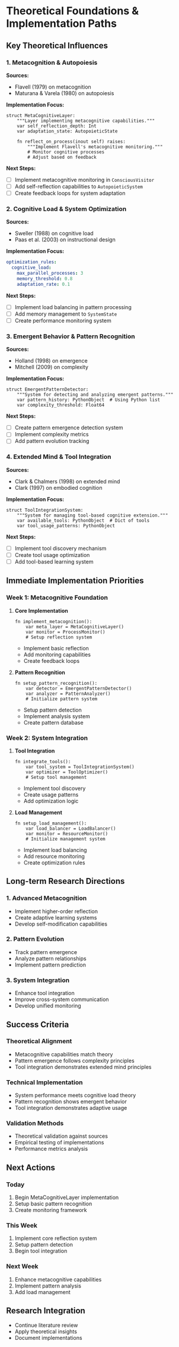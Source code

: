 # Theoretical Foundations & Implementation Paths

## Key Theoretical Influences

### 1. Metacognition & Autopoiesis
**Sources:**
- Flavell (1979) on metacognition
- Maturana & Varela (1980) on autopoiesis

**Implementation Focus:**
```mojo
struct MetaCognitiveLayer:
    """Layer implementing metacognitive capabilities."""
    var self_reflection_depth: Int
    var adaptation_state: AutopoieticState

    fn reflect_on_process(inout self) raises:
        """Implement Flavell's metacognitive monitoring."""
        # Monitor cognitive processes
        # Adjust based on feedback
```

**Next Steps:**
- [ ] Implement metacognitive monitoring in `ConsciousVisitor`
- [ ] Add self-reflection capabilities to `AutopoieticSystem`
- [ ] Create feedback loops for system adaptation

### 2. Cognitive Load & System Optimization
**Sources:**
- Sweller (1988) on cognitive load
- Paas et al. (2003) on instructional design

**Implementation Focus:**
```yaml
optimization_rules:
  cognitive_load:
    max_parallel_processes: 3
    memory_threshold: 0.8
    adaptation_rate: 0.1
```

**Next Steps:**
- [ ] Implement load balancing in pattern processing
- [ ] Add memory management to `SystemState`
- [ ] Create performance monitoring system

### 3. Emergent Behavior & Pattern Recognition
**Sources:**
- Holland (1998) on emergence
- Mitchell (2009) on complexity

**Implementation Focus:**
```mojo
struct EmergentPatternDetector:
    """System for detecting and analyzing emergent patterns."""
    var pattern_history: PythonObject  # Using Python list
    var complexity_threshold: Float64
```

**Next Steps:**
- [ ] Create pattern emergence detection system
- [ ] Implement complexity metrics
- [ ] Add pattern evolution tracking

### 4. Extended Mind & Tool Integration
**Sources:**
- Clark & Chalmers (1998) on extended mind
- Clark (1997) on embodied cognition

**Implementation Focus:**
```mojo
struct ToolIntegrationSystem:
    """System for managing tool-based cognitive extension."""
    var available_tools: PythonObject  # Dict of tools
    var tool_usage_patterns: PythonObject
```

**Next Steps:**
- [ ] Implement tool discovery mechanism
- [ ] Create tool usage optimization
- [ ] Add tool-based learning system

## Immediate Implementation Priorities

### Week 1: Metacognitive Foundation
1. **Core Implementation**
   ```mojo
   fn implement_metacognition():
       var meta_layer = MetaCognitiveLayer()
       var monitor = ProcessMonitor()
       # Setup reflection system
   ```
   - Implement basic reflection
   - Add monitoring capabilities
   - Create feedback loops

2. **Pattern Recognition**
   ```mojo
   fn setup_pattern_recognition():
       var detector = EmergentPatternDetector()
       var analyzer = PatternAnalyzer()
       # Initialize pattern system
   ```
   - Setup pattern detection
   - Implement analysis system
   - Create pattern database

### Week 2: System Integration
1. **Tool Integration**
   ```mojo
   fn integrate_tools():
       var tool_system = ToolIntegrationSystem()
       var optimizer = ToolOptimizer()
       # Setup tool management
   ```
   - Implement tool discovery
   - Create usage patterns
   - Add optimization logic

2. **Load Management**
   ```mojo
   fn setup_load_management():
       var load_balancer = LoadBalancer()
       var monitor = ResourceMonitor()
       # Initialize management system
   ```
   - Implement load balancing
   - Add resource monitoring
   - Create optimization rules

## Long-term Research Directions

### 1. Advanced Metacognition
- Implement higher-order reflection
- Create adaptive learning systems
- Develop self-modification capabilities

### 2. Pattern Evolution
- Track pattern emergence
- Analyze pattern relationships
- Implement pattern prediction

### 3. System Integration
- Enhance tool integration
- Improve cross-system communication
- Develop unified monitoring

## Success Criteria

### Theoretical Alignment
- Metacognitive capabilities match theory
- Pattern emergence follows complexity principles
- Tool integration demonstrates extended mind principles

### Technical Implementation
- System performance meets cognitive load theory
- Pattern recognition shows emergent behavior
- Tool integration demonstrates adaptive usage

### Validation Methods
- Theoretical validation against sources
- Empirical testing of implementations
- Performance metrics analysis

## Next Actions

### Today
1. Begin MetaCognitiveLayer implementation
2. Setup basic pattern recognition
3. Create monitoring framework

### This Week
1. Implement core reflection system
2. Setup pattern detection
3. Begin tool integration

### Next Week
1. Enhance metacognitive capabilities
2. Implement pattern analysis
3. Add load management

## Research Integration
- Continue literature review
- Apply theoretical insights
- Document implementations
